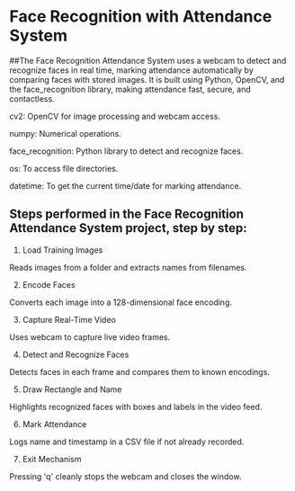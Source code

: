 # Face Recognition with Attendance System

##The Face Recognition Attendance System uses a webcam to detect and recognize faces in real time, marking attendance automatically by comparing faces with stored images. It is built using Python, OpenCV, and the face_recognition library, making attendance fast, secure, and contactless.

cv2: OpenCV for image processing and webcam access.

numpy: Numerical operations.

face_recognition: Python library to detect and recognize faces.

os: To access file directories.

datetime: To get the current time/date for marking attendance.

## Steps performed in the Face Recognition Attendance System project, step by step:

1. Load Training Images

Reads images from a folder and extracts names from filenames.

2. Encode Faces

Converts each image into a 128-dimensional face encoding.

3. Capture Real-Time Video

Uses webcam to capture live video frames.

4. Detect and Recognize Faces

Detects faces in each frame and compares them to known encodings.

5. Draw Rectangle and Name

Highlights recognized faces with boxes and labels in the video feed.

6. Mark Attendance

Logs name and timestamp in a CSV file if not already recorded.

7. Exit Mechanism

Pressing 'q' cleanly stops the webcam and closes the window.
